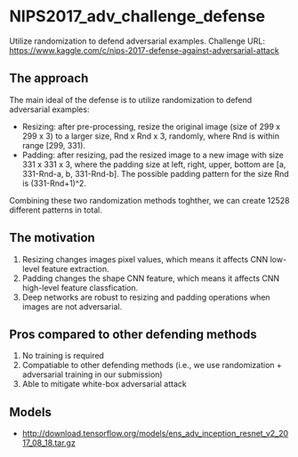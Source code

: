 # NIPS2017_adv_challenge_defense
Utilize randomization to defend adversarial examples. 
Challenge URL: https://www.kaggle.com/c/nips-2017-defense-against-adversarial-attack

## The approach
The main ideal of the defense is to utilize randomization to defend adversarial examples:
- Resizing: after pre-processing, resize the original image (size of 299 x 299 x 3) to a larger size, Rnd x Rnd x 3,  randomly, where Rnd is within range [299, 331). 
- Padding: after resizing, pad the resized image to a new image with size 331 x 331 x 3, where the padding size at left, right, upper, bottom are [a, 331-Rnd-a, b, 331-Rnd-b]. The possible padding pattern for the size Rnd is (331-Rnd+1)^2.

Combining these two randomization methods toghther, we can create 12528 different patterns in total. 

## The motivation
1. Resizing changes images pixel values, which means it affects CNN low-level feature extraction.
2. Padding changes the shape CNN feature, which means it affects CNN high-level feature classfication. 
3. Deep networks are robust to resizing and padding operations when images are not adversarial.

## Pros compared to other defending methods
1. No training is required
2. Compatiable to other defending methods (i.e., we use randomization + adversarial training in our submission)
3. Able to mitigate white-box adversarial attack

## Models
- http://download.tensorflow.org/models/ens_adv_inception_resnet_v2_2017_08_18.tar.gz


